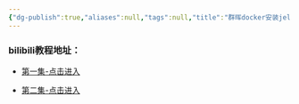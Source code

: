 ```yaml
---
{"dg-publish":true,"aliases":null,"tags":null,"title":"群晖docker安装jellyfin影视系统","permalink":"/cangku1/0102-erjixitong/docker/群晖docker安装jellyfin影视系统/","dgPassFrontmatter":true,"noteIcon":""}
---
```




### bilibili教程地址：

* [第一集-点击进入](https://www.bilibili.com/video/BV16u411177n/?spm_id_from=333.999.0.0)

* [第二集-点击进入](https://www.bilibili.com/video/BV1Gt4y1x7GQ/?spm_id_from=333.999.0.0)


